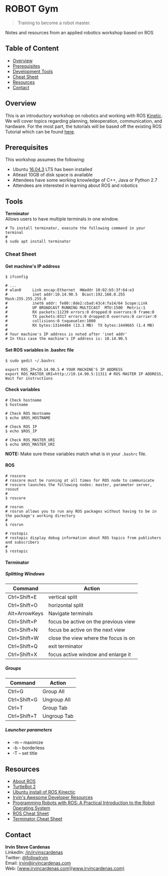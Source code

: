 # ROBOT Gym
> Training to become a robot master.

Notes and resources from an applied robotics workshop based on ROS

## Table of Content
- [Overview](#overview)
- [Prerequisites](#prerequisites)
- [Development Tools](#tools)
- [Cheat Sheet](#cheat-sheet)
- [Resources](#resources)
- [Contact](#contact)

## Overview
This is an introductory workshop on robotics and working with ROS [Kinetic](http://wiki.ros.org/kinetic/Installation/Ubuntu).
We will cover topics regarding planning, teleoperation, communication, and hardware.
For the most part, the tutorials will be based off the existing ROS Tutorial which can be found [here](http://wiki.ros.org/ROS/Tutorials/). 

## Prerequisites
This workshop assumes the following:
- Ubuntu [16.04.3](https://www.ubuntu.com/download/desktop) LTS has been installed
- Atleast 10GB of disk space is available
- Attendees have some working knowledge of C++, Java or Python 2.7
- Attendees are interested in learning about ROS and robotics

## Tools 
**Terminator**   
Allows users to have multiple terminals in one window.
```
# To install terminator, execute the following command in your terminal
# 
$ sudo apt install terminator
```
### Cheat Sheet
#### Get machine's IP address
```
$ ifconfig

# ...
# wlan0     Link encap:Ethernet  HWaddr 10:02:b5:3f:64:e3  
#           inet addr:10.14.90.5  Bcast:192.168.0.255  Mask:255.255.255.0
#           inet6 addr: fe80::8de2:cbad:43c4:fa14/64 Scope:Link
#           UP BROADCAST RUNNING MULTICAST  MTU:1500  Metric:1
#           RX packets:11239 errors:0 dropped:0 overruns:0 frame:0
#           TX packets:8317 errors:0 dropped:0 overruns:0 carrier:0
#           collisions:0 txqueuelen:1000 
#           RX bytes:13144484 (13.1 MB)  TX bytes:1449665 (1.4 MB)
#
# Your machine's IP address is noted after 'inet addr'
# In this case the machine's IP address is: 10.14.90.5

```

#### Set ROS variables in .bashrc file
```
$ sudo gedit ~/.bashrc
```
```
export ROS_IP=10.14.90.5 # YOUR MACHINE'S IP ADDRESS
export ROS_MASTER_URI=http://10.14.90.5:11311 # ROS MASTER IP ADDRESS, Wait for instructions
```
#### Check variables

```
# Check hostname
$ hostname
```

```
# Check ROS Hostname
$ echo $ROS_HOSTNAME
```

```
# Check ROS IP
$ echo $ROS_IP
```

```
# Check ROS_MASTER_URI
$ echo $ROS_MASTER_URI
```
**NOTE:** Make sure these variables match what is in your ```.bashrc``` file.

#### ROS

```
# roscore
# roscore must be running at all times for ROS node to communicate
# roscore launches the following nodes: master, parameter server, rosout
# 
$ roscore
```

```
# rosrun
# rosrun allows you to run any ROS packages without having to be in the package's working directory
# 
$ rosrun
```

```
# rostopic
# rostopic display debug information about ROS topics from publishers and subscribers
# 
$ rostopic
```
#### Terminator
##### Splitting Windows

| Command  | Action |
| ------------- | ------------- |
| Ctrl+Shift+E | vertical split |
| Ctrl+Shift+O | horizontal split |
| Alt+ArrowKeys | Navigate terminals |
| Ctrl+Shift+P | focus be active on the previous view |
| Ctrl+Shift+N | focus be active on the next view |
| Ctrl+Shift+W | close the view where the focus is on |
| Ctrl+Shift+Q | exit terminator |
| Ctrl+Shift+X | focus active window and enlarge it |

##### Groups

| Command  | Action |
| ------------- | ------------- |
| Ctrl+G  | Group All  |
| Ctrl+Shift+G | Ungroup All |
| Ctrl+T | Group Tab | 
| Ctrl+Shift+T | Ungroup Tab | 

##### Launcher parameters

* -m – maximize
* -b – borderless
* -T – set title

## Resources

- [About ROS](http://www.ros.org/about-ros/)
- [TurtleBot 2](http://www.turtlebot.com/turtlebot2/)
- [Ubuntu install of ROS Kinectic](http://wiki.ros.org/kinetic/Installation/Ubuntu)
- [Irvin's Awesome Developer Resources](https://github.com/kPatch/awesome-developer-resources)
- [Programming Robots with ROS: A Practical Introduction to the Robot Operating System](https://www.amazon.com/Programming-Robots-ROS-Practical-Introduction/dp/1449323898/)
- [ROS Cheat Sheet](https://mirror.umd.edu/roswiki/attachments/de/ROScheatsheet.pdf)
- [Terminator Cheat Sheet](https://github.com/spabinger/terminator-cheat-sheet)

## Contact

**Irvin Steve Cardenas**   
LinkedIn: [/in/irvinscardenas](wwww.irvincardenas.com/in)   
Twitter: [@followIrvin](wwww.twitter.com/followIrvin)   
Email: [irvin@irvincardenas.com](irvin@irvincardenas.com)   
Web: [www.irvincardenas.com](www.irvincardenas.com)   
